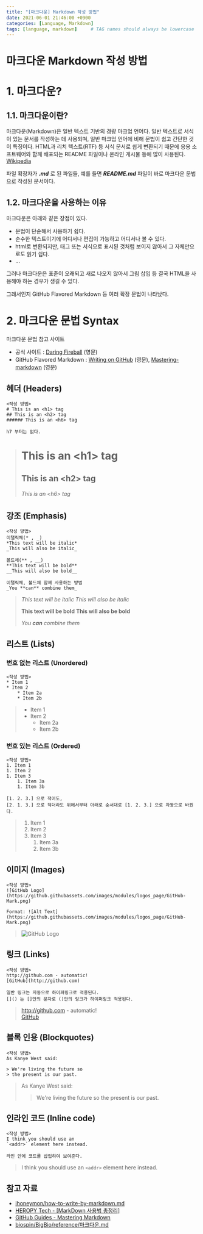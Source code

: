 ```yaml
---
title: "[마크다운] Markdown 작성 방법"
date: 2021-06-01 21:46:00 +0900
categories: [Language, Markdown]
tags: [language, markdown]     # TAG names should always be lowercase
---
```


# 마크다운 Markdown 작성 방법

# 1. 마크다운?

## 1.1. 마크다운이란?

마크다운(Markdown)은 일반 텍스트 기반의 경량 마크업 언어다. 일반 텍스트로 서식이 있는 문서를 작성하는 데 사용되며, 일반 마크업 언어에 비해 문법이 쉽고 간단한 것이 특징이다. HTML과 리치 텍스트(RTF) 등 서식 문서로 쉽게 변환되기 때문에 응용 소프트웨어와 함께 배포되는 README 파일이나 온라인 게시물 등에 많이 사용된다. [Wikipedia](https://ko.wikipedia.org/wiki/%EB%A7%88%ED%81%AC%EB%8B%A4%EC%9A%B4)

파일 확장자가 _**.md**_ 로 된 파일들, 예를 들면 _**README.md**_ 파일이 바로 마크다운 문법으로 작성된 문서이다.

## 1.2. 마크다운을 사용하는 이유
마크다운은 아래와 같은 장점이 있다.

- 문법이 단순해서 사용하기 쉽다.
- 순수한 텍스트이기에 어디서나 편집이 가능하고 어디서나 볼 수 있다.
- html로 변환되지만, 태그 또는 서식으로 표시된 것처럼 보이지 않아서 그 자체만으로도 읽기 쉽다. 
- ...

그러나 마크다운은 표준이 오래되고 새로 나오지 않아서 그림 삽입 등 결국 HTML을 사용해야 하는 경우가 생길 수 있다.

그래서인지 GitHub Flavored Markdown 등 여러 확장 문법이 나타났다.

# 2. 마크다운 문법 Syntax
마크다운 문법 참고 사이트
- 공식 사이트 : [Daring Fireball](https://daringfireball.net/projects/markdown/syntax) (영문)
- GitHub Flavored Markdown : [Writing on GitHub](https://docs.github.com/en/github/writing-on-github) (영문), [Mastering-markdown](https://guides.github.com/features/mastering-markdown/index.html) (영문)


## 헤더 (Headers)

```
<작성 방법>
# This is an <h1> tag
## This is an <h2> tag
###### This is an <h6> tag

h7 부터는 없다.
```

># This is an <h1\> tag
>## This is an <h2\> tag
>###### This is an <h6\> tag


## 강조 (Emphasis)
```
<작성 방법>
이탤릭체(* , _)
*This text will be italic*
_This will also be italic_

볼드체(** , __)
**This text will be bold**
__This will also be bold__

이탤릭체, 볼드체 함께 사용하는 방법
_You **can** combine them_
```
>*This text will be italic*
>_This will also be italic_
>
>**This text will be bold**
>__This will also be bold__
>
>_You **can** combine them_

## 리스트 (Lists)

### 번호 없는 리스트 (Unordered)
```
<작성 방법>
* Item 1
* Item 2
    * Item 2a
    * Item 2b
```
>* Item 1
>* Item 2
>    * Item 2a
>    * Item 2b

### 번호 있는 리스트 (Ordered)
```
<작성 방법>
1. Item 1
1. Item 2
1. Item 3
    1. Item 3a
    1. Item 3b

[1. 2. 3.] 으로 적어도,
[2. 1. 3.] 으로 적더라도 위에서부터 아래로 순서대로 [1. 2. 3.] 으로 자동으로 바뀐다.
```
>1. Item 1
>1. Item 2
>1. Item 3
>    1. Item 3a
>    1. Item 3b


## 이미지 (Images)
```
<작성 방법>
![GitHub Logo](https://github.githubassets.com/images/modules/logos_page/GitHub-Mark.png)

Format: ![Alt Text](https://github.githubassets.com/images/modules/logos_page/GitHub-Mark.png)
```
>![GitHub Logo](https://github.githubassets.com/images/modules/logos_page/GitHub-Mark.png)

## 링크 (Links)
```
<작성 방법>
http://github.com - automatic!
[GitHub](http://github.com)

일반 링크는 자동으로 하이퍼링크로 적용된다.
[]() 는 []안의 문자로 ()안의 링크가 하이퍼링크 적용된다.
```
>http://github.com - automatic!\
>[GitHub](http://github.com)

## 블록 인용 (Blockquotes)
```
<작성 방법>
As Kanye West said:

> We're living the future so
> the present is our past.
```    
>As Kanye West said:
>> We're living the future so
>> the present is our past.

## 인라인 코드 (Inline code)
```
<작성 방법>
I think you should use an
`<addr>` element here instead.

라인 안에 코드를 삽입하여 보여준다.
```
>I think you should use an
>`<addr>` element here instead.


## 참고 자료
- [ihoneymon/how-to-write-by-markdown.md](https://gist.github.com/ihoneymon/652be052a0727ad59601)
- [HEROPY Tech - [MarkDown 사용법 총정리]](https://heropy.blog/2017/09/30/markdown/)
- [GitHub Guides - Mastering Markdown](https://guides.github.com/features/mastering-markdown/index.html)
- [biospin/BigBio/reference/마크다운.md](https://github.com/biospin/BigBio/blob/master/reference/%EB%A7%88%ED%81%AC%EB%8B%A4%EC%9A%B4.md)